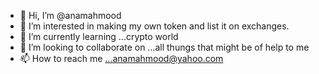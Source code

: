 - 👋 Hi, I’m @anamahmood
- 👀 I’m interested in making my own token and list it on exchanges.
- 🌱 I’m currently learning ...crypto world
- 💞️ I’m looking to collaborate on ...all thungs that might be of help to me
- 📫 How to reach me ...anamahmood@yahoo.com

<!---
anamahmood/anamahmood is a ✨ special ✨ repository because its `README.md` (this file) appears on your GitHub profile.
You can click the Preview link to take a look at your changes.
--->
